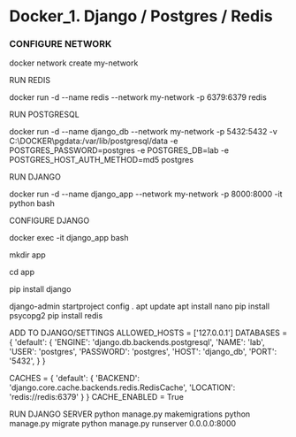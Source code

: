 # Docker_1. Django / Postgres / Redis

### CONFIGURE NETWORK ###

 docker network create my-network

RUN REDIS 

 docker run -d --name redis --network my-network -p 6379:6379 redis

RUN POSTGRESQL

 docker run -d --name django_db --network my-network -p 5432:5432 -v C:\DOCKER\pgdata:/var/lib/postgresql/data -e POSTGRES_PASSWORD=postgres -e POSTGRES_DB=lab -e POSTGRES_HOST_AUTH_METHOD=md5 postgres

RUN DJANGO

 docker run -d --name django_app --network my-network -p 8000:8000 -it python bash

CONFIGURE DJANGO

 docker exec -it django_app bash

 mkdir app
 
 cd app

 pip install django

 django-admin startproject config .
 apt update
 apt install nano
 pip install psycopg2
 pip install redis

ADD TO DJANGO/SETTINGS
 ALLOWED_HOSTS = ['127.0.0.1']
 DATABASES = {
     'default': {
         'ENGINE': 'django.db.backends.postgresql',
         'NAME': 'lab',
         'USER': 'postgres',
         'PASSWORD': 'postgres',
         'HOST': 'django_db',
         'PORT': '5432',
     }
 }
 
 CACHES = {
     'default': {
         'BACKEND': 'django.core.cache.backends.redis.RedisCache',
         'LOCATION': 'redis://redis:6379'
     }
 }
 CACHE_ENABLED = True

RUN DJANGO SERVER
 python manage.py makemigrations
 python manage.py migrate
 python manage.py runserver 0.0.0.0:8000

